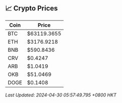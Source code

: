 ## 📈 Crypto Prices

| Coin | Price |
| ---- | ----- |
| BTC | $63119.3655 |
| ETH | $3176.9218 |
| BNB | $590.8436 |
| CRV | $0.4247 |
| ARB | $1.0419 |
| OKB | $51.0469 |
| DOGE | $0.1408 |

_Last Updated: 2024-04-30 05:57:49.795 +0800 HKT_